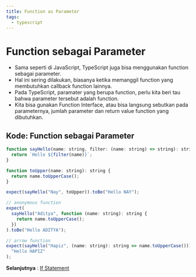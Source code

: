 ```yaml
---
title: Function as Parameter
tags:
  - typescript
---
```


# Function sebagai Parameter

- Sama seperti di JavaScript, TypeScript juga bisa menggunakan function sebagai parameter.
- Hal ini sering dilakukan, biasanya ketika memanggil function yang membutuhkan callback function lainnya.
- Pada TypeScript, paramater yang berupa function, perlu kita beri tau bahwa parameter tersebut adalah function.
- Kita bisa gunakan Function Interface, atau bisa langsung sebutkan pada parameternya, jumlah parameter dan return value function yang dibutuhkan.

## Kode: Function sebagai Parameter

```js
function sayHello(name: string, filter: (name: string) => string): string {
  return `Hello ${filter(name)}`;
}

function toUpper(name: string): string {
  return name.toUpperCase();
}

expect(sayHello("Nay", toUpper)).toBe("Hello NAY");

// anonymous function
expect(
  sayHello("Aditya", function (name: string): string {
    return name.toUpperCase();
  })
).toBe("Hello ADITYA");

// arrow function
expect(sayHello("Hapiz", (name: string): string => name.toUpperCase())).toBe(
  "Hello HAPIZ"
);
```

**Selanjutnya** : [If Statement](/backend/typescript/if.md)
